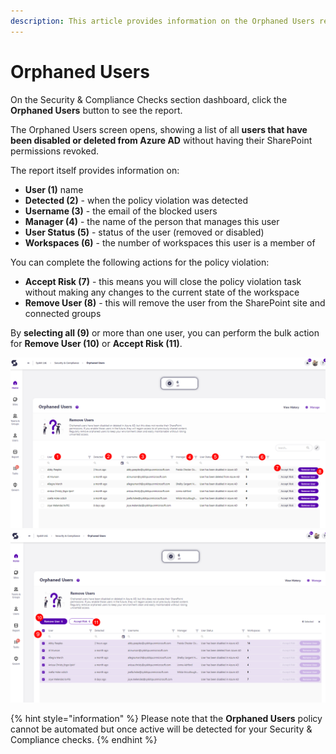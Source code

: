 ```yaml
---
description: This article provides information on the Orphaned Users report.
---
```



# Orphaned Users

On the Security & Compliance Checks section dashboard, click the **Orphaned Users** button to see the report.

The Orphaned Users screen opens, showing a list of all **users that have been disabled or deleted from Azure AD** without having their SharePoint permissions revoked.

The report itself provides information on:
  * **User (1)** name
  * **Detected (2)** - when the policy violation was detected
  * **Username (3)** - the email of the blocked users
  * **Manager (4)** - the name of the person that manages this user
  * **User Status (5)** - status of the user (removed or disabled)
  * **Workspaces (6)** - the number of workspaces this user is a member of

You can complete the following actions for the policy violation:
  * **Accept Risk (7)** - this means you will close the policy violation task without making any changes to the current state of the workspace
  * **Remove User (8)** - this will remove the user from the SharePoint site and connected groups

By **selecting all (9)** or more than one user, you can perform the bulk action for **Remove User (10)** or **Accept Risk (11)**. 

![Orphaned Users](../../.gitbook/assets/security-compliance-checks_orphaned-users.png)
![Orphaned Users - Bulk](../../.gitbook/assets/security-compliance-checks_orphaned-users-bulk.png)

{% hint style="information" %}
Please note that the **Orphaned Users** policy cannot be automated but once active will be detected for your Security & Compliance checks. 
{% endhint %}